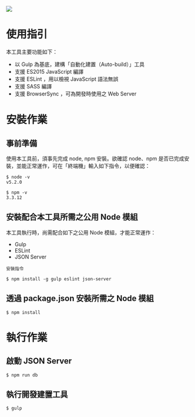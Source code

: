 ![](https://dl.dropboxusercontent.com/u/45512449/ES2015.jpg)

使用指引
=======

本工具主要功能如下：
 * 以 Gulp 為基底，建構「自動化建置（Auto-build）」工具
 * 支援 ES2015 JavaScript 編譯
 * 支援 ESLint ，用以檢視 JavaScript 語法無誤
 * 支援 SASS 編譯
 * 支援 BrowserSync ，可為開發時使用之 Web Server

# 安裝作業

## 事前準備

使用本工具前，須事先完成 node, npm 安裝。欲確認 node、npm 是否已完成安裝，並能正常運作，可在「終端機」輸入如下指令，以便確認：
 
    $ node -v
    v5.2.0

    $ npm -v
    3.3.12


## 安裝配合本工具所需之公用 Node 模組

本工具執行時，尚需配合如下之公用 Node 模組，才能正常運作：

 * Gulp
 * ESLint
 * JSON Server

`安裝指令`

    $ npm install -g gulp eslint json-server

## 透過 package.json 安裝所需之 Node 模組

    $ npm install

# 執行作業

## 啟動 JSON Server

    $ npm run db

## 執行開發建置工具

    $ gulp

